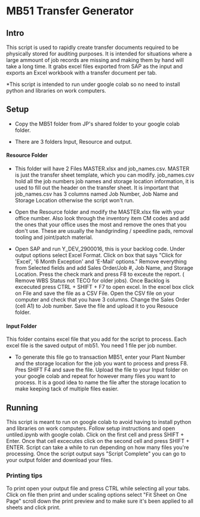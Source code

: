 # MB51 Transfer Generator

## Intro
This script is used to rapidly create transfer documents required to be physically stored for auditing purposes. It is intended for situations where a large ammount of job records are missing and making them by hand will take a long time. It grabs excel files exported from SAP as the input and exports an Excel workbook with a transfer document per tab.

  *This script is intended to run under google colab so no need to install python and libraries on work computers.

## Setup
- Copy the MB51 folder from JP's shared folder to your google colab folder.

- There are 3 folders Input, Resource and output.


#### Resource Folder

- This folder will have 2 Files MASTER.xlsx and job_names.csv. MASTER is just the transfer sheet template, which you can modify. job_names.csv hold all the job numbers job names and storage location information, it is used to fill out the header on the transfer sheet. It is important that job_names.csv has 3 columns named Job Number, Job Name and Storage Location otherwise the script won't run.

- Open the Resource folder and modify the MASTER.xlsx file with your office number. Also look through the inventory item CM codes and add the ones that your office uses the most and remove the ones that you don't use. These are usually the handgrinding / speedline pads, removal tooling and joint/patch material.

- Open SAP and run Y_DEV_2900016, this is your backlog code. Under output options select Excel Format. Click on box that says "Click for 'Excel', '6 Month Exception' and 'E-Mail' options." Remove everything from Selected fields and add Sales Order/Job #, Job Name, and Storage Location. Press the check mark and press F8 to exceute the report. ( Remove WBS Status not TECO for older jobs). Once Backlog is excecuted press CTRL + SHIFT + F7 to open excel. In the excel box click on File and save the file as a CSV File. Open the CSV file on your computer and check that you have 3 columns. Change the Sales Order (cell A1) to Job number. Save the file and upload it to you Resouce folder.

#### Input Folder

  This folder contains excel file that you add for the script to process. Each excel file is the saved output of mb51. You need 1 file per job number.

- To generate this file go to transaction MB51, enter your Plant Number and the storage location for the job you want to process and press F8. Pres SHIFT F4 and save the file. Upload the file to your Input folder on your google colab and repeat for however many files you want to process. It is a good idea to name the file after the storage location to make keeping tack of multiple files easier.

## Running

  This script is meant to run on google colab to avoid having to install python and libraries on work computers. Follow setup instructions and open untiled.ipynb with google colab. Click on the first cell and press SHIFT + Enter. Once that cell excecutes click on the second cell and press SHIFT + ENTER. Script can take a while to run depending on how many files you're processing. Once the script output says "Script Complete" you can go to your output folder and download your files.


### Printing tips

To print open your output file and press CTRL while selecting all your tabs. Click on file then print and under scaling options select "Fit Sheet on One Page" scroll down the print preview and to make sure it's been applied to all sheets and click print.
